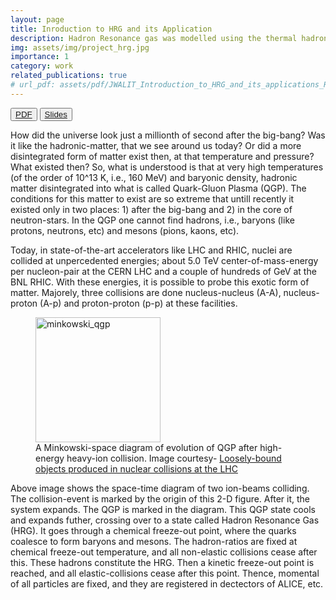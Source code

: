 ```yaml
---
layout: page
title: Inroduction to HRG and its Application
description: Hadron Resonance gas was modelled using the thermal hadronization model. Number-density and pressure vs. temperature profiles were studied. Estimates of the volume of the collision-fireball, particle-numbers of Hadrons are made and matched with particle-data group. Python was used for the project.
img: assets/img/project_hrg.jpg
importance: 1
category: work
related_publications: true
# url_pdf: assets/pdf/JWALIT_Introduction_to_HRG_and_its_applications_Report.pdf
---
```


<!-- [PDF](http://127.0.0.1:4000/assets/pdf/JWALIT_Introduction_to_HRG_and_its_applications_Report.pdf)  [Slides](http://127.0.0.1:4000/assets/pdf/JWALIT_Introduction_to_HRG_and_its_applications_PPT.pdf) -->

<button type="button"> <a href='http://127.0.0.1:4000/assets/pdf/JWALIT_Introduction_to_HRG_and_its_applications_Report.pdf'> PDF </a> </button>        <button type="button"> <a href='http://127.0.0.1:4000/assets/pdf/JWALIT_Introduction_to_HRG_and_its_applications_PPT.pdf'> Slides </a> </button>

How did the universe look just a millionth of second after the big-bang? Was it like the hadronic-matter, that we see around us today? Or did a more disintegrated form of matter exist then, at that temperature and pressure? What existed then? So, what is understood is that at very high temperatures (of the order of 10^13 K, i.e., 160 MeV) and baryonic density, hadronic matter disintegrated into what is called Quark-Gluon Plasma (QGP). The conditions for this matter to exist are so extreme that untill recently it existed only in two places: 1) after the big-bang and 2) in the core of neutron-stars. In the QGP one cannot find hadrons, i.e., baryons (like protons, neutrons, etc) and mesons (pions, kaons, etc).

Today, in state-of-the-art accelerators like LHC and RHIC, nuclei are collided at unpercedented energies; about 5.0 TeV center-of-mass-energy per nucleon-pair at the CERN LHC and a couple of hundreds of GeV at the BNL RHIC. With these energies, it is possible to probe this exotic form of matter. Majorely, three collisions are done nucleus-nucleus (A-A), nucleus-proton (A-p) and proton-proton (p-p) at these facilities.

<figure>

<img src="https://www.researchgate.net/publication/332366456/figure/fig7/AS:864758299381760@1583185853656/Colour-online-Space-time-diagram-of-a-heavy-ion-collision-of-two-nuclei-colliding-at.jpg" alt="minkowski_qgp" width = "200" height = "200">

<!-- <img src="../assets/img/project_hrg.jpg" width = "200" height = "200"/> -->

<figcaption>A Minkowski-space diagram of evolution of QGP after high-energy heavy-ion collision. Image courtesy- <a href='https://doi.org/10.1016/j.nuclphysa.2019.02.006'> Loosely-bound objects produced in nuclear collisions at the LHC </a> </figcaption>

</figure>

Above image shows the space-time diagram of two ion-beams colliding. The collision-event is marked by the origin of this 2-D figure. After it, the system expands. The QGP is marked in the diagram. This QGP state cools and expands futher, crossing over to a state called Hadron Resonance Gas (HRG). It goes through a chemical freeze-out point, where the quarks coalesce to form baryons and mesons. The hadron-ratios are fixed at chemical freeze-out temperature, and all non-elastic collisions cease after this. These hadrons constitute the HRG. Then a kinetic freeze-out point is reached, and all elastic-collisions cease after this point. Thence, momental of all particles are fixed, and they are registered in dectectors of ALICE, etc.